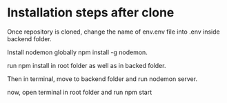 # Installation steps after clone

Once repository is cloned, change the name of env.env file into .env inside backend folder.

Install nodemon globally npm install -g nodemon.

run npm install in root folder as well as in backed folder.

Then in terminal, move to backend folder and run nodemon server.

now, open terminal in root folder and run npm start
